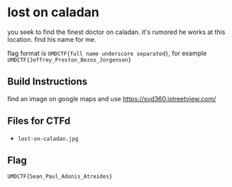 # lost on caladan

you seek to find the finest doctor on caladan. it's rumored he works at this location. find his name for me.

flag format is `UMDCTF{full name underscore separated}`, for example `UMDCTF{Jeffrey_Preston_Bezos_Jorgensen}`

## Build Instructions

find an image on google maps and use https://svd360.istreetview.com/

## Files for CTFd

- `lost-on-caladan.jpg`

## Flag

`UMDCTF{Sean_Paul_Adonis_Atreides}`
